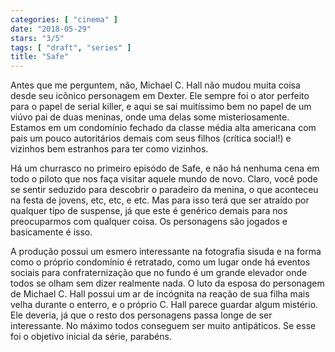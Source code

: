 ```yaml
---
categories: [ "cinema" ]
date: "2018-05-29"
stars: "3/5"
tags: [ "draft", "series" ]
title: "Safe"
---
```

Antes que me perguntem, não, Michael C. Hall não mudou muita coisa desde
seu icônico personagem em Dexter. Ele sempre foi o ator perfeito para
o papel de serial killer, e aqui se sai muitíssimo bem no papel de um
viúvo pai de duas meninas, onde uma delas some misteriosamente. Estamos
em um condomínio fechado da classe média alta americana com pais um
pouco autoritários demais com seus filhos (crítica social!) e vizinhos
bem estranhos para ter como vizinhos.

Há um churrasco no primeiro episódo de Safe, e não há nenhuma cena
em todo o piloto que nos faça visitar aquele mundo de novo. Claro,
você pode se sentir seduzido para descobrir o paradeiro da menina, o que
aconteceu na festa de jovens, etc, etc, e etc. Mas para isso terá que
ser atraído por qualquer tipo de suspense, já que este é genérico
demais para nos preocuparmos com qualquer coisa. Os personagens são
jogados e basicamente é isso.

A produção possui um esmero interessante na fotografia sisuda e na forma
como o próprio condomínio é retratado, como um lugar onde há eventos
sociais para confraternização que no fundo é um grande elevador onde
todos se olham sem dizer realmente nada. O luto da esposa do personagem
de Michael C. Hall possui um ar de incógnita na reação de sua filha
mais velha durante o enterro, e o próprio C. Hall parece guardar algum
mistério. Ele deveria, já que o resto dos personagens passa longe de
ser interessante. No máximo todos conseguem ser muito antipáticos. Se
esse foi o objetivo inicial da série, parabéns.
